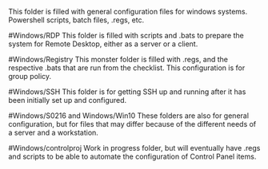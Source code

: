 This folder is filled with general configuration files for windows systems. Powershell scripts, batch files, .regs, etc.

#Windows/RDP
This folder is filled with scripts and .bats to prepare the system for Remote Desktop, either as a server or a client.

#Windows/Registry
This monster folder is filled with .regs, and the respective .bats that are run from the checklist. This configuration is for group policy.

#Windows/SSH
This folder is for getting SSH up and running after it has been initially set up and configured.

#Windows/S0216 and Windows/Win10
These folders are also for general configuration, but for files that may differ because of the different needs of a server and a workstation.

#Windows/controlproj
Work in progress folder, but will eventually have .regs and scripts to be able to automate the configuration of Control Panel items.
